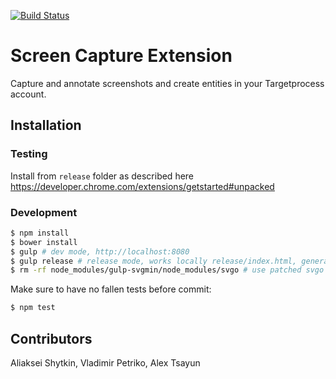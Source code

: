 [![Build Status](https://travis-ci.org/TargetProcess/screen-capture-extension.svg?branch=master)](https://travis-ci.org/TargetProcess/screen-capture-extension)

# Screen Capture Extension

Capture and annotate screenshots and create entities in your Targetprocess account.

## Installation

### Testing

Install from `release` folder as described here https://developer.chrome.com/extensions/getstarted#unpacked

### Development

```sh
$ npm install
$ bower install
$ gulp # dev mode, http://localhost:8080
$ gulp release # release mode, works locally release/index.html, generate .zip file in release-compressed/ folder
$ rm -rf node_modules/gulp-svgmin/node_modules/svgo # use patched svgo
```

Make sure to have no fallen tests before commit:

```sh
$ npm test
```

## Contributors

Aliaksei Shytkin, Vladimir Petriko, Alex Tsayun
